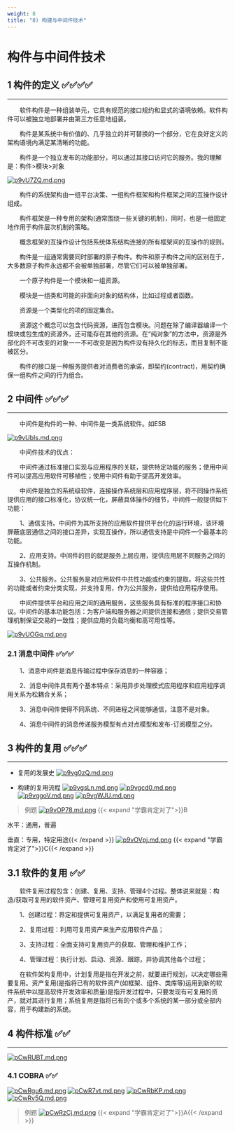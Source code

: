 ```yaml
---
weight: 8
title: "8) 构建与中间件技术"
---
```


# 构件与中间件技术

## 1 构件的定义 ✅✅✅✅

---

&emsp;&emsp;软件构件是一种组装单元，它具有规范的接口规约和显式的语境依赖。软件构件可以被独立地部署并由第三方任意地组装。

&emsp;&emsp;构件是某系统中有价值的、几乎独立的并可替换的一个部分，它在良好定义的架构语境内满足某清晰的功能。

&emsp;&emsp;构件是一个独立发布的功能部分，可以通过其接口访问它的服务。我的理解是：构件>模块>对象

[![p9vU7ZQ.md.png](https://s1.ax1x.com/2023/05/31/p9vU7ZQ.md.png)](https://imgse.com/i/p9vU7ZQ)

&emsp;&emsp;构件的系统架构由一组平台决策、一组构件框架和构件框架之间的互操作设计组成。

&emsp;&emsp;构件框架是一种专用的架构(通常围绕一些关键的机制)，同时，也是一组固定地作用于构件层次机制的策略。

&emsp;&emsp;概念框架的互操作设计包括系统体系结构连接的所有框架间的互操作的规则。

&emsp;&emsp;构件是一组通常需要同时部署的原子构件。构件和原子构件之间的区别在于，大多数原子构件永远都不会被单独部署，尽管它们可以被单独部署。

&emsp;&emsp;一个原子构件是一个模块和一组资源。

&emsp;&emsp;模块是一组类和可能的非面向对象的结构体，比如过程或者函数。

&emsp;&emsp;资源是一个类型化的项的固定集合。

&emsp;&emsp;资源这个概念可以包含代码资源，进而包含模块。问题在除了编译器编译一个模块或包生成的资源外，还可能存在其他的资源。在“纯对象”的方法中，资源是外部化的不可改变的对象一一不可改变是因为构件没有持久化的标志，而目复制不能被区分。

&emsp;&emsp;构件的接口是一种服务提供者对消费者的承诺，即契约(contract)，用契约确保一组构件之间的行为组合。

## 2 中间件 ✅✅✅

---

&emsp;&emsp;中间件是构件的一种、中间件是一类系统软件。如ESB

[![p9vUbIs.md.png](https://s1.ax1x.com/2023/05/31/p9vUbIs.md.png)](https://imgse.com/i/p9vUbIs)

&emsp;&emsp;中间件技术的优点：

&emsp;&emsp;中间件通过标准接口实现与应用程序的关联，提供特定功能的服务；使用中间件可以提高应用软件可移植性；使用中间件有助于提高开发效率。

&emsp;&emsp;中间件是独立的系统级软件，连接操作系统层和应用程序层，将不同操作系统提供应用的接口标准化，协议统一化，屏蔽具体操作的细节，中间件一般提供如下功能：

&emsp;&emsp;1、通信支持。中间件为其所支持的应用软件提供平台化的运行环境，该环境屏蔽底层通信之间的接口差异，实现互操作，所以通信支持是中间件一个最基本的功能。

&emsp;&emsp;2、应用支持。中间件的目的就是服务上层应用，提供应用层不同服务之间的互操作机制。

&emsp;&emsp;3、公共服务。公共服务是对应用软件中共性功能或约束的提取。将这些共性的功能或者约束分类实现，并支持复用，作为公共服务，提供给应用程序使用。

&emsp;&emsp;中间件提供平台和应用之间的通用服务，这些服务具有标准的程序接口和协议。中间件的基本功能包括：为客户端和服务器之间提供连接和通信；提供交易管理机制保证交易的一致性；提供应用的负载均衡和高可用性等。

[![p9vUOGq.md.png](https://s1.ax1x.com/2023/05/31/p9vUOGq.md.png)](https://imgse.com/i/p9vUOGq)

### 2.1 消息中间件 ✅✅✅

&emsp;&emsp;1、消息中间件是消息传输过程中保存消息的一种容器；

&emsp;&emsp;2、消息中间件具有两个基本特点：采用异步处理模式应用程序和应用程序调用关系为松耦合关系；

&emsp;&emsp;3、消息中间件使得不同系统、不同进程之间能够通信，注意不是对象。

&emsp;&emsp;4、消息中间件的消息传递服务模型有点对点模型和发布-订阅模型之分。

## 3 构件的复用 ✅✅✅

---

- 复用的发展史
[![p9vg0zQ.md.png](https://s1.ax1x.com/2023/05/31/p9vg0zQ.md.png)](https://imgse.com/i/p9vg0zQ)

- 构建的复用流程
[![p9vgsLn.md.png](https://s1.ax1x.com/2023/05/31/p9vgsLn.md.png)](https://imgse.com/i/p9vgsLn)
[![p9vgcd0.md.png](https://s1.ax1x.com/2023/05/31/p9vgcd0.md.png)](https://imgse.com/i/p9vgcd0)
[![p9vggoV.md.png](https://s1.ax1x.com/2023/05/31/p9vggoV.md.png)](https://imgse.com/i/p9vggoV)
[![p9vgWJU.md.png](https://s1.ax1x.com/2023/05/31/p9vgWJU.md.png)](https://imgse.com/i/p9vgWJU)

>例题
[![p9vOP78.md.png](https://s1.ax1x.com/2023/05/31/p9vOP78.md.png)](https://imgse.com/i/p9vOP78)
{{< expand "学霸肯定对了">}}B

水平：通用，普遍

垂直：专用，特定用途{{< /expand >}}
[![p9vOVpj.md.png](https://s1.ax1x.com/2023/05/31/p9vOVpj.md.png)](https://imgse.com/i/p9vOVpj)
{{< expand "学霸肯定对了">}}C{{< /expand >}}

## 3.1 软件的复用 ✅✅

&emsp;&emsp;软件复用过程包含：创建、复用、支持、管理4个过程。整体说来就是：构造/获取可复用的软件资产、管理可复用资产和使用可复用资产。

&emsp;&emsp;1、创建过程：界定和提供可复用资产，以满足复用者的需要；

&emsp;&emsp;2、复用过程：利用可复用资产来生产应用软件产品；

&emsp;&emsp;3、支持过程：全面支持可复用资产的获取、管理和维护工作；

&emsp;&emsp;4、管理过程：执行计划、启动、资源、跟踪，并协调其他各个过程；

&emsp;&emsp;在软件架构复用中，计划复用是指在开发之前，就要进行规划，以决定哪些需要复用。资产复用(是指将已有的软件资产(如框架、组件、类库等)运用到新的软件系统中以提高软件开发效率和质量)是指开发过程中，只要发现有可复用的资产，就对其进行复用；系统复用是指将已有的个或多个系统的某一部分或全部内容，用于构建新的系统。

## 4 构件标准 ✅✅

---

[![pCwRUBT.md.png](https://s1.ax1x.com/2023/06/29/pCwRUBT.md.png)](https://imgse.com/i/pCwRUBT)

### 4.1 COBRA ✅✅

[![pCwRgu6.md.png](https://s1.ax1x.com/2023/06/29/pCwRgu6.md.png)](https://imgse.com/i/pCwRgu6)
[![pCwR7vt.md.png](https://s1.ax1x.com/2023/06/29/pCwR7vt.md.png)](https://imgse.com/i/pCwR7vt)
[![pCwRbKP.md.png](https://s1.ax1x.com/2023/06/29/pCwRbKP.md.png)](https://imgse.com/i/pCwRbKP)
[![pCwRv5Q.md.png](https://s1.ax1x.com/2023/06/29/pCwRv5Q.md.png)](https://imgse.com/i/pCwRv5Q)

>例题
[![pCwRzCj.md.png](https://s1.ax1x.com/2023/06/29/pCwRzCj.md.png)](https://imgse.com/i/pCwRzCj)
{{< expand "学霸肯定对了">}}A{{< /expand >}}
